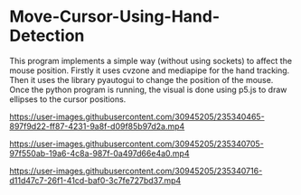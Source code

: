 # Move-Cursor-Using-Hand-Detection

This program implements a simple way (without using sockets) to affect the mouse position. Firstly it uses cvzone and mediapipe for the hand tracking. Then it uses the library pyautogui to change the position of the mouse. Once the python program is running, the visual is done using p5.js to draw ellipses to the cursor positions.

https://user-images.githubusercontent.com/30945205/235340465-897f9d22-ff87-4231-9a8f-d09f85b97d2a.mp4

https://user-images.githubusercontent.com/30945205/235340705-97f550ab-19a6-4c8a-987f-0a497d66e4a0.mp4

https://user-images.githubusercontent.com/30945205/235340716-d11d47c7-26f1-41cd-baf0-3c7fe727bd37.mp4

